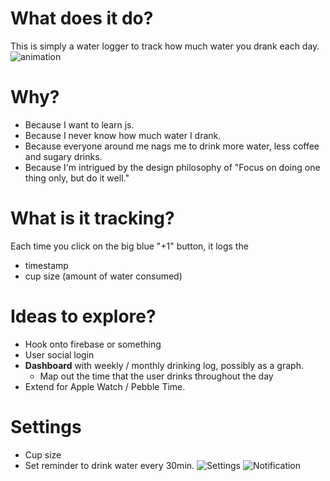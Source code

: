 # What does it do?
This is simply a water logger to track how much water you drank each day. 
![animation](https://d13yacurqjgara.cloudfront.net/users/125053/screenshots/2036889/hydrate.gif)

# Why?
- Because I want to learn js. 
- Because I never know how much water I drank.
- Because everyone around me nags me to drink more water, less coffee and sugary drinks.
- Because I'm intrigued by the design philosophy of "Focus on doing one thing only, but do it well."

# What is it tracking?
Each time you click on the big blue "+1" button, it logs the

- timestamp
- cup size (amount of water consumed)

# Ideas to explore?
- Hook onto firebase or something
- User social login
- **Dashboard** with weekly / monthly drinking log, possibly as a graph.
    + Map out the time that the user drinks throughout the day
- Extend for Apple Watch / Pebble Time.

# Settings
- Cup size
- Set reminder to drink water every 30min.
![Settings](http://i.imgur.com/7ncQ8aQ.png?1)
![Notification](http://i.imgur.com/5sFj4Zp.png)
